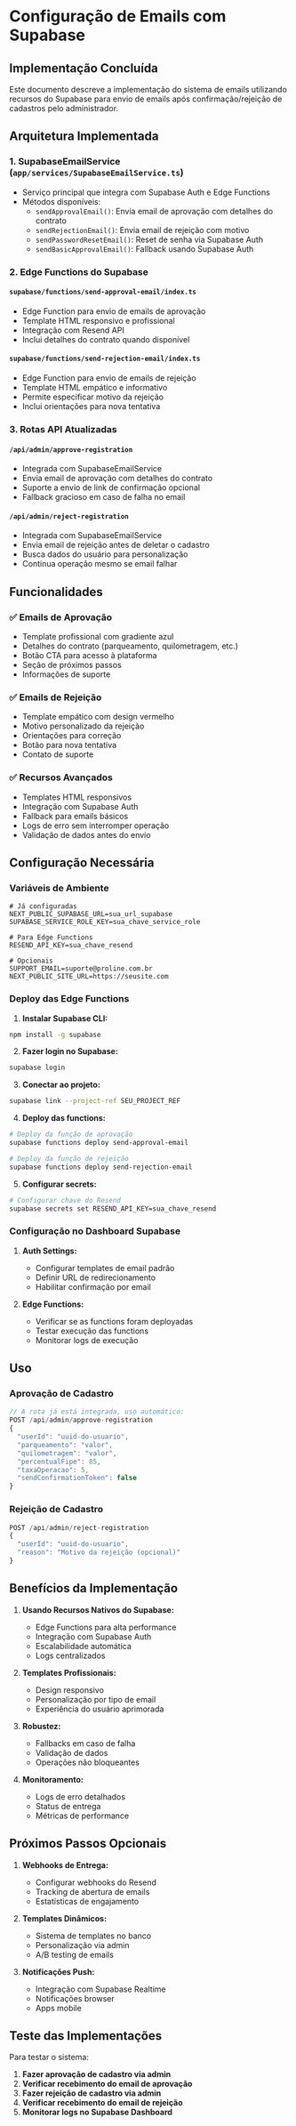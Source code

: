 # Configuração de Emails com Supabase

## Implementação Concluída

Este documento descreve a implementação do sistema de emails utilizando recursos do Supabase para
envio de emails após confirmação/rejeição de cadastros pelo administrador.

## Arquitetura Implementada

### 1. SupabaseEmailService (`app/services/SupabaseEmailService.ts`)

- Serviço principal que integra com Supabase Auth e Edge Functions
- Métodos disponíveis:
  - `sendApprovalEmail()`: Envia email de aprovação com detalhes do contrato
  - `sendRejectionEmail()`: Envia email de rejeição com motivo
  - `sendPasswordResetEmail()`: Reset de senha via Supabase Auth
  - `sendBasicApprovalEmail()`: Fallback usando Supabase Auth

### 2. Edge Functions do Supabase

#### `supabase/functions/send-approval-email/index.ts`

- Edge Function para envio de emails de aprovação
- Template HTML responsivo e profissional
- Integração com Resend API
- Inclui detalhes do contrato quando disponível

#### `supabase/functions/send-rejection-email/index.ts`

- Edge Function para envio de emails de rejeição
- Template HTML empático e informativo
- Permite especificar motivo da rejeição
- Inclui orientações para nova tentativa

### 3. Rotas API Atualizadas

#### `/api/admin/approve-registration`

- Integrada com SupabaseEmailService
- Envia email de aprovação com detalhes do contrato
- Suporte a envio de link de confirmação opcional
- Fallback gracioso em caso de falha no email

#### `/api/admin/reject-registration`

- Integrada com SupabaseEmailService
- Envia email de rejeição antes de deletar o cadastro
- Busca dados do usuário para personalização
- Continua operação mesmo se email falhar

## Funcionalidades

### ✅ Emails de Aprovação

- Template profissional com gradiente azul
- Detalhes do contrato (parqueamento, quilometragem, etc.)
- Botão CTA para acesso à plataforma
- Seção de próximos passos
- Informações de suporte

### ✅ Emails de Rejeição

- Template empático com design vermelho
- Motivo personalizado da rejeição
- Orientações para correção
- Botão para nova tentativa
- Contato de suporte

### ✅ Recursos Avançados

- Templates HTML responsivos
- Integração com Supabase Auth
- Fallback para emails básicos
- Logs de erro sem interromper operação
- Validação de dados antes do envio

## Configuração Necessária

### Variáveis de Ambiente

```env
# Já configuradas
NEXT_PUBLIC_SUPABASE_URL=sua_url_supabase
SUPABASE_SERVICE_ROLE_KEY=sua_chave_service_role

# Para Edge Functions
RESEND_API_KEY=sua_chave_resend

# Opcionais
SUPPORT_EMAIL=suporte@proline.com.br
NEXT_PUBLIC_SITE_URL=https://seusite.com
```

### Deploy das Edge Functions

1. **Instalar Supabase CLI:**

```bash
npm install -g supabase
```

2. **Fazer login no Supabase:**

```bash
supabase login
```

3. **Conectar ao projeto:**

```bash
supabase link --project-ref SEU_PROJECT_REF
```

4. **Deploy das functions:**

```bash
# Deploy da função de aprovação
supabase functions deploy send-approval-email

# Deploy da função de rejeição
supabase functions deploy send-rejection-email
```

5. **Configurar secrets:**

```bash
# Configurar chave do Resend
supabase secrets set RESEND_API_KEY=sua_chave_resend
```

### Configuração no Dashboard Supabase

1. **Auth Settings:**
   - Configurar templates de email padrão
   - Definir URL de redirecionamento
   - Habilitar confirmação por email

2. **Edge Functions:**
   - Verificar se as functions foram deployadas
   - Testar execução das functions
   - Monitorar logs de execução

## Uso

### Aprovação de Cadastro

```typescript
// A rota já está integrada, uso automático:
POST /api/admin/approve-registration
{
  "userId": "uuid-do-usuario",
  "parqueamento": "valor",
  "quilometragem": "valor",
  "percentualFipe": 85,
  "taxaOperacao": 5,
  "sendConfirmationToken": false
}
```

### Rejeição de Cadastro

```typescript
POST /api/admin/reject-registration
{
  "userId": "uuid-do-usuario",
  "reason": "Motivo da rejeição (opcional)"
}
```

## Benefícios da Implementação

1. **Usando Recursos Nativos do Supabase:**
   - Edge Functions para alta performance
   - Integração com Supabase Auth
   - Escalabilidade automática
   - Logs centralizados

2. **Templates Profissionais:**
   - Design responsivo
   - Personalização por tipo de email
   - Experiência do usuário aprimorada

3. **Robustez:**
   - Fallbacks em caso de falha
   - Validação de dados
   - Operações não bloqueantes

4. **Monitoramento:**
   - Logs de erro detalhados
   - Status de entrega
   - Métricas de performance

## Próximos Passos Opcionais

1. **Webhooks de Entrega:**
   - Configurar webhooks do Resend
   - Tracking de abertura de emails
   - Estatísticas de engajamento

2. **Templates Dinâmicos:**
   - Sistema de templates no banco
   - Personalização via admin
   - A/B testing de emails

3. **Notificações Push:**
   - Integração com Supabase Realtime
   - Notificações browser
   - Apps mobile

## Teste das Implementações

Para testar o sistema:

1. **Fazer aprovação de cadastro via admin**
2. **Verificar recebimento do email de aprovação**
3. **Fazer rejeição de cadastro via admin**
4. **Verificar recebimento do email de rejeição**
5. **Monitorar logs no Supabase Dashboard**
